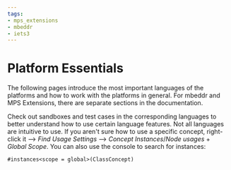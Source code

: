 ```yaml
---
tags:
- mps_extensions
- mbeddr
- iets3
---
```


# Platform Essentials

The following pages introduce the most important languages of the platforms and how to work with the platforms in general. For mbeddr and MPS Extensions, there are separate sections in the documentation.

Check out sandboxes and test cases in the corresponding languages to better understand how to use certain language features. Not all languages
are intuitive to use. If you aren't sure how to use a specific concept, right-click it --> *Find Usage Settings* --> *Concept Instances*/*Node usages* + *Global Scope*. You can also use the console to search for instances: 
```
#instances<scope = global>(ClassConcept)
```